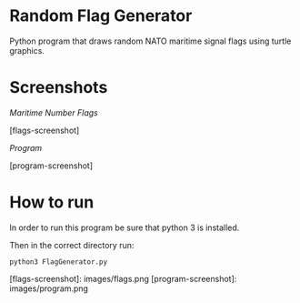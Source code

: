 # Random Flag Generator
 Python program that draws random NATO maritime signal flags using turtle graphics.


# Screenshots
_Maritime Number Flags_

[flags-screenshot]



_Program_

[program-screenshot]



# How to run

In order to run this program be sure that python 3 is installed.

Then in the correct directory run:
```
python3 FlagGenerator.py
```

<!-- Screenshots --!>

[flags-screenshot]: images/flags.png
[program-screenshot]: images/program.png
